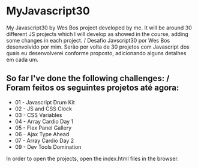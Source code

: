 # MyJavascript30 #

My Javascript30 by Wes Bos project developed by me. It will be around 30 different JS projects which I will develop as showed in the course, adding some changes in each project. / Desafio Javscript30 por Wes Bos desenvolvido por mim. Serão por volta de 30 projetos com Javascript dos quais eu desenvolverei conforme proposto, adicionando alguns detalhes em cada um.

## So far I've done the following challenges: / Foram feitos os seguintes projetos até agora: ##

- 01 - Javascript Drum Kit
- 02 - JS and CSS Clock
- 03 - CSS Variables
- 04 - Array Cardio Day 1
- 05 - Flex Panel Gallery
- 06 - Ajax Type Ahead	
- 07 - Array Cardio Day 2
- 09 - Dev Tools Domination	


In order to open the projects, open the index.html files in the browser.
